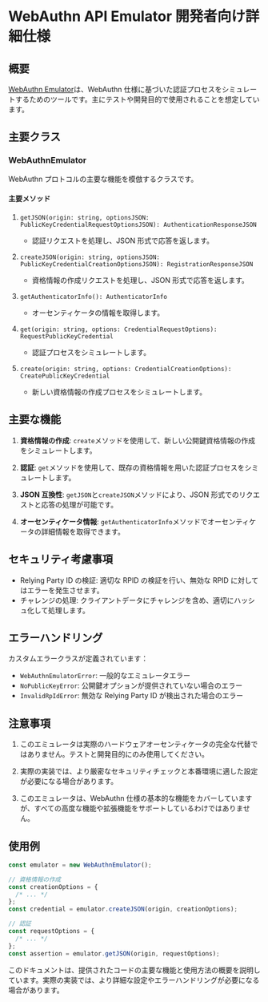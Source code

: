 # WebAuthn API Emulator 開発者向け詳細仕様

## 概要

[WebAuthn Emulator](../src//webauthn/webauthn-emulator.ts)は、WebAuthn 仕様に基づいた認証プロセスをシミュレートするためのツールです。主にテストや開発目的で使用されることを想定しています。

## 主要クラス

### WebAuthnEmulator

WebAuthn プロトコルの主要な機能を模倣するクラスです。

#### 主要メソッド

1. `getJSON(origin: string, optionsJSON: PublicKeyCredentialRequestOptionsJSON): AuthenticationResponseJSON`

   - 認証リクエストを処理し、JSON 形式で応答を返します。

2. `createJSON(origin: string, optionsJSON: PublicKeyCredentialCreationOptionsJSON): RegistrationResponseJSON`

   - 資格情報の作成リクエストを処理し、JSON 形式で応答を返します。

3. `getAuthenticatorInfo(): AuthenticatorInfo`

   - オーセンティケータの情報を取得します。

4. `get(origin: string, options: CredentialRequestOptions): RequestPublicKeyCredential`

   - 認証プロセスをシミュレートします。

5. `create(origin: string, options: CredentialCreationOptions): CreatePublicKeyCredential`
   - 新しい資格情報の作成プロセスをシミュレートします。

## 主要な機能

1. **資格情報の作成**: `create`メソッドを使用して、新しい公開鍵資格情報の作成をシミュレートします。

2. **認証**: `get`メソッドを使用して、既存の資格情報を用いた認証プロセスをシミュレートします。

3. **JSON 互換性**: `getJSON`と`createJSON`メソッドにより、JSON 形式でのリクエストと応答の処理が可能です。

4. **オーセンティケータ情報**: `getAuthenticatorInfo`メソッドでオーセンティケータの詳細情報を取得できます。

## セキュリティ考慮事項

- Relying Party ID の検証: 適切な RPID の検証を行い、無効な RPID に対してはエラーを発生させます。
- チャレンジの処理: クライアントデータにチャレンジを含め、適切にハッシュ化して処理します。

## エラーハンドリング

カスタムエラークラスが定義されています：

- `WebAuthnEmulatorError`: 一般的なエミュレータエラー
- `NoPublicKeyError`: 公開鍵オプションが提供されていない場合のエラー
- `InvalidRpIdError`: 無効な Relying Party ID が検出された場合のエラー

## 注意事項

1. このエミュレータは実際のハードウェアオーセンティケータの完全な代替ではありません。テストと開発目的にのみ使用してください。

2. 実際の実装では、より厳密なセキュリティチェックと本番環境に適した設定が必要になる場合があります。

3. このエミュレータは、WebAuthn 仕様の基本的な機能をカバーしていますが、すべての高度な機能や拡張機能をサポートしているわけではありません。

## 使用例

```javascript
const emulator = new WebAuthnEmulator();

// 資格情報の作成
const creationOptions = {
  /* ... */
};
const credential = emulator.createJSON(origin, creationOptions);

// 認証
const requestOptions = {
  /* ... */
};
const assertion = emulator.getJSON(origin, requestOptions);
```

このドキュメントは、提供されたコードの主要な機能と使用方法の概要を説明しています。実際の実装では、より詳細な設定やエラーハンドリングが必要になる場合があります。
